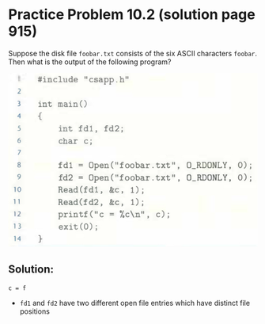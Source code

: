 # Practice Problem 10.2 (solution page 915)
Suppose the disk file `foobar.txt` consists of the six ASCII characters `foobar`.
Then what is the output of the following program?

![](./images/10.2.png)

## Solution:

```
c = f
```
- `fd1` and `fd2` have two different open file entries which have distinct file positions